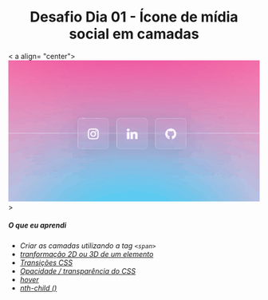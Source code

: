 <h1 align= "center">
  Desafio Dia 01 - Ícone de mídia social em camadas <a name="id01"></a>
</h1>

< a align= "center">
![](https://github.com/leokattah/30_dias_De_CSS/blob/main/assets/dia1.gif)>

##### O que eu aprendi

* *Criar as camadas utilizando a tag `<span>`*
* *[tranformação 2D ou 3D de um elemento](https://www.w3schools.com/cssref/css3_pr_transform.asp)*
* *[Transições CSS](https://www.w3schools.com/css/css3_transitions.asp)*
* *[Opacidade / transparência do CSS](https://www.w3schools.com/css/css_image_transparency.asp)*
* *[hover](https://www.w3schools.com/cssref/sel_hover.asp)*
* *[nth-child ()](https://www.w3schools.com/cssref/sel_nth-child.asp)*

